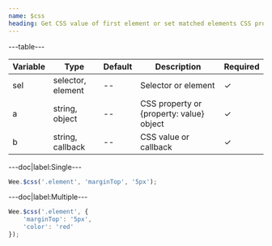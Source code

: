 ```yaml
---
name: $css
heading: Get CSS value of first element or set matched elements CSS property with specified value
---
```


---table---

| Variable | Type              | Default | Description                              | Required |
| -------- | ----------------- | ------- | ---------------------------------------- | -------- |
| sel      | selector, element | --      | Selector or element                      | &#10003; |
| a        | string, object    | --      | CSS property or {property: value} object | &#10003; |
| b        | string, callback  | --      | CSS value or callback                    | &#10003; |

---doc|label:Single---

```javascript
Wee.$css('.element', 'marginTop', '5px');
```

---doc|label:Multiple---

```javascript
Wee.$css('.element', {
	'marginTop': '5px',
	'color': 'red'
});
```